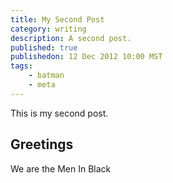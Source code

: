 ```yaml
---
title: My Second Post
category: writing
description: A second post.
published: true
publishedon: 12 Dec 2012 10:00 MST
tags:
    - batman 
    - meta
---
```

This is my second post.

## Greetings

We are the Men In Black
